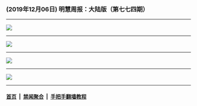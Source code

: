 ### (2019年12月06日) 明慧周报：大陆版（第七七四期） 

---

<img src="http://qikan.minghui.org/mhqkpage/qikanimage/2019/12/06/mhzb_774_pdf-online1.png"/><hr/>
<img src="http://qikan.minghui.org/mhqkpage/qikanimage/2019/12/06/mhzb_774_pdf-online2.png"/><hr/>
<img src="http://qikan.minghui.org/mhqkpage/qikanimage/2019/12/06/mhzb_774_pdf-online3.png"/><hr/>
<img src="http://qikan.minghui.org/mhqkpage/qikanimage/2019/12/06/mhzb_774_pdf-online4.png"/><hr/>


#### [首页](../../../..) &nbsp;|&nbsp; [禁闻聚合](https://github.com/gfw-breaker/banned-news) &nbsp;|&nbsp; [手把手翻墙教程](https://github.com/gfw-breaker/guides) 